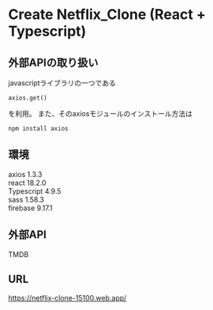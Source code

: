 # Create Netflix_Clone (React + Typescript)
## 外部APIの取り扱い
javascriptライブラリの一つである
```
axios.get()
```
を利用。
また、そのaxiosモジュールのインストール方法は
```
npm install axios
```
## 環境
axios 1.3.3</br>
react 18.2.0</br>
Typescript 4.9.5</br>
sass 1.58.3</br>
firebase 9.17.1</br>

## 外部API
TMDB

## URL
https://netflix-clone-15100.web.app/

